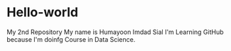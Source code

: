 # Hello-world
My 2nd Repository
My name is Humayoon Imdad Sial
I'm Learning GitHub because I'm doinfg Course in Data Science.
